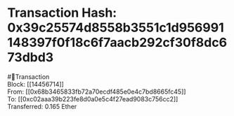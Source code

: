 
Transaction Hash: 0x39c25574d8558b3551c1d956991148397f0f18c6f7aacb292cf30f8dc673dbd3
====================================================================================
  
#💸Transaction  
Block: [[14456714]]  
From: [[0x68b3465833fb72a70ecdf485e0e4c7bd8665fc45]]  
To: [[0xc02aaa39b223fe8d0a0e5c4f27ead9083c756cc2]]  
Transferred: 0.165 Ether